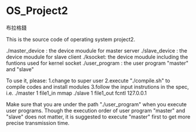 # OS_Project2
布拉格錢

This is the source code of operating system project2.

./master_device : the device moudule for master server
./slave_device  : the device moudule for slave client
./ksocket: the device moudule including the funtions used for kernel socket
./user_program : the user program "master" and "slave"

To use it, please:
1.change to super user
2.execute "./compile.sh" to compile codes and install modules
3.follow the input instrutions in the spec, 
i.e.
./master 1 file1_in mmap
./slave 1 file1_out fcntl 127.0.0.1

Make sure that you are under the path "./user_program" when you execute user programs.
Though the execution order of user program "master" and "slave" does not matter,
it is suggested to execute "master" first to get more precise transmission time.
